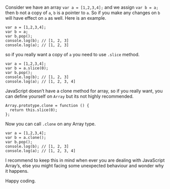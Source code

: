 Consider we have an array `var a = [1,2,3,4];` and we assign `var b = a;` then b not a copy of `a`, `b` is a pointer to `a`. So if you make any changes on `b` will have effect on `a` as well. Here is an example.

    var a = [1,2,3,4];
    var b = a;
    var b.pop();
    console.log(b); // [1, 2, 3]
    console.log(a); // [1, 2, 3]

so if you really want a copy of `a` you need to use `.slice` method.

    var a = [1,2,3,4];
    var b = a.slice(0);
    var b.pop();
    console.log(b); // [1, 2, 3]
    console.log(a); // [1, 2, 3, 4]

JavaScript doesn’t have a clone method for array, so if you really want, you can define yourself on `Array` but its not highly recommended.

    Array.prototype.clone = function () {
      return this.slice(0);
    };

Now you can call `.clone` on any Array type.

    var a = [1,2,3,4];
    var b = a.clone();
    var b.pop();
    console.log(b); // [1, 2, 3]
    console.log(a); // [1, 2, 3, 4]

I recommend to keep this in mind when ever you are dealing with JavaScript Array’s, else you might facing some unexpected behaviour and wonder why it happens.

Happy coding.
